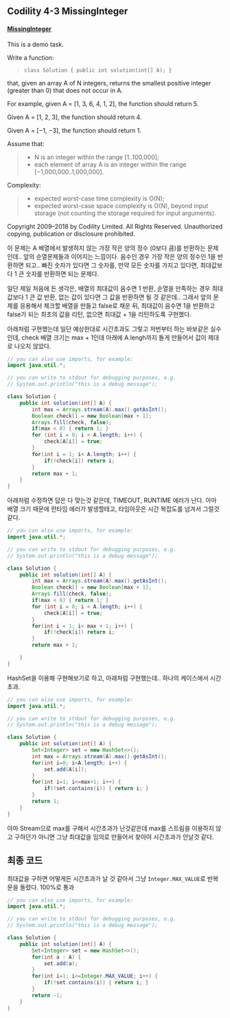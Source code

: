 ## Codility 4-3 MissingInteger


#### [MissingInteger](https://app.codility.com/programmers/lessons/4-counting_elements/missing_integer/)

This is a demo task.

Write a function:

> `class Solution { public int solution(int[] A); }`

that, given an array A of N integers, returns the smallest positive integer (greater than 0) that does not occur in A.

For example, given A = [1, 3, 6, 4, 1, 2], the function should return 5.

Given A = [1, 2, 3], the function should return 4.

Given A = [−1, −3], the function should return 1.

Assume that:

> - N is an integer within the range [1..100,000];
> - each element of array A is an integer within the range [−1,000,000..1,000,000].

Complexity:

> - expected worst-case time complexity is O(N);
> - expected worst-case space complexity is O(N), beyond input storage (not counting the storage required for input arguments).

Copyright 2009–2018 by Codility Limited. All Rights Reserved. Unauthorized copying, publication or disclosure prohibited.



이 문제는 A 배열에서 발생하지 않는 가장 작은 양의 정수 (0보다 큼)를 반환하는 문제인데.. 앞의 순열문제들과 이어지는 느낌이다. 음수인 경우 가장 작은 양의 정수인 1을 반환하면 되고.. 빠진 숫자가 있다면 그 숫자를, 만약 모든 숫자를 가지고 있다면, 최대값보다 1 큰 숫자를 반환하면 되는 문제다.

일단 제일 처음에 든 생각은, 배열의 최대값이 음수면 1 반환, 순열을 만족하는 경우 최대값보다 1 큰 값 반환, 없는 값이 있다면 그 값을 반환하면 될 것 같은데.. 그래서 앞의 문제를 응용해서 체크할 배열을 만들고 false로 채운 뒤, 최대값이 음수면 1을 반환하고 false가 되는 최초의 값을 리턴, 없으면 최대값 + 1을 리턴하도록 구현했다.

아래처럼 구현했는데 일단 예상한대로 시간초과도 그렇고 저번부터 하는 바보같은 실수인데, check 배열 크기는 max + 1인데 아래에 A.lengh까지 돌게 만들어서 값이 제대로 나오지 않았다.

```java
// you can also use imports, for example:
import java.util.*;

// you can write to stdout for debugging purposes, e.g.
// System.out.println("this is a debug message");

class Solution {
    public int solution(int[] A) {
        int max = Arrays.stream(A).max().getAsInt();
        Boolean check[] = new Boolean[max + 1];
        Arrays.fill(check, false);
        if(max < 0) { return 1; }
        for (int i = 0; i < A.length; i++) {
            check[A[i]] = true;
        }
        for(int i = 1; i< A.length; i++) {
            if(!check[i]) return i;
        }
        return max + 1;
    }
}
```

아래처럼 수정하면 답은 다 맞는것 같은데, TIMEOUT, RUNTIME 에러가 난다. 아마 배열 크기 때문에 런타임 에러가 발생할테고, 타임아웃은 시간 복잡도를 넘겨서 그럴것 같다.

```java
// you can also use imports, for example:
import java.util.*;

// you can write to stdout for debugging purposes, e.g.
// System.out.println("this is a debug message");

class Solution {
    public int solution(int[] A) {
        int max = Arrays.stream(A).max().getAsInt();
        Boolean check[] = new Boolean[max + 1];
        Arrays.fill(check, false);
        if(max < 0) { return 1; }
        for (int i = 0; i < A.length; i++) {
            check[A[i]] = true;
        }
        for(int i = 1; i< max + 1; i++) {
            if(!check[i]) return i;
        }
        return max + 1;

    }
}
```

HashSet을 이용해 구현해보기로 하고, 아래처럼 구현했는데.. 하나의 케이스에서 시간초과.

```java
// you can also use imports, for example:
import java.util.*;

// you can write to stdout for debugging purposes, e.g.
// System.out.println("this is a debug message");

class Solution {
    public int solution(int[] A) {
        Set<Integer> set = new HashSet<>();
        int max = Arrays.stream(A).max().getAsInt();
        for(int i=0; i<A.length; i++) {
            set.add(A[i]);
        }
        for(int i=1; i<=max+1; i++) {
            if(!set.contains(i)) { return i; }
        }
        return 1;
    }
}
```

아마 Stream으로 max를 구해서 시간초과가 난것같은데 max를 스트림을 이용하지 않고 구하던가 아니면 그냥 최대값을 임의로 만들어서 찾아야 시간초과가 안날것 같다.

## 최종 코드

최대값을 구하면 어떻게든 시간초과가 날 것 같아서 그냥 `Integer.MAX_VALUE`로 반복문을 돌렸다. 100%로 통과

```java
// you can also use imports, for example:
import java.util.*;

// you can write to stdout for debugging purposes, e.g.
// System.out.println("this is a debug message");

class Solution {
    public int solution(int[] A) {
        Set<Integer> set = new HashSet<>();
        for(int a : A) {
            set.add(a);
        }
        for(int i=1; i<=Integer.MAX_VALUE; i++) {
            if(!set.contains(i)) { return i; }
        }
        return -1;
    }
}
```

